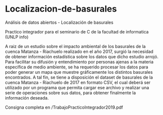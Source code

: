 # Localizacion-de-basurales
Análisis de datos abiertos - Localización de basurales

Practico integrador para el seminario de C de la facultad de informatica (UNLP info)

A raiz de un estudio sobre el impacto ambiental de los basurales de la cuenca Matanza -
Riachuelo realizado en el año 2017, surgió la necesidad de obtener información estadı́stica
sobre los datos que dicho estudio arrojó. Para facilitar su difusión y entendimiento por
personas ajenas a la materia especı́fica de medio ambiente, se ha requerido procesar
los datos para poder generar un mapa que muestre gráficamente los distintos basurales
encontrados.
A tal fin, se tiene a disposición el dataset de basurales de la cuenca Matanza - Riachuelo
de 2017 en formato CSV, el cual deberá ser utilizado por un programa que permita cargar
ese archivo y realizar una serie de operaciones sobre sus datos, para obtener finalmente
la información deseada.

Consigna completa en /TrabajoPracticoIntegrador2019.pdf
